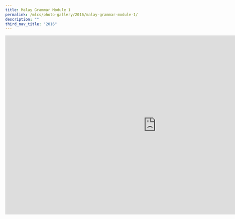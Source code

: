 ```yaml
---
title: Malay Grammar Module 1
permalink: /mlcs/photo-gallery/2016/malay-grammar-module-1/
description: ""
third_nav_title: "2016"
---
```

<iframe allowfullscreen="true" height="569" width="960" frameborder="0" src="https://docs.google.com/presentation/d/e/2PACX-1vTaC_Qel79hOC4ysUpgV6j8p6QE1vfNSWp0oKt0yKq2e3qhiaVPfq573XSAvwLTrl-9TDn29haTTCy_/embed?start=false&amp;loop=false&amp;delayms=5000"></iframe>